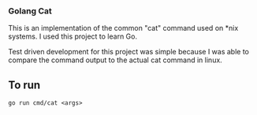 ### Golang Cat

This is an implementation of the common "cat" command used on *nix systems. I used this project to learn Go.

Test driven development for this project was simple because I was able to compare the command output to the actual cat command in linux.

## To run
```go run cmd/cat <args>```